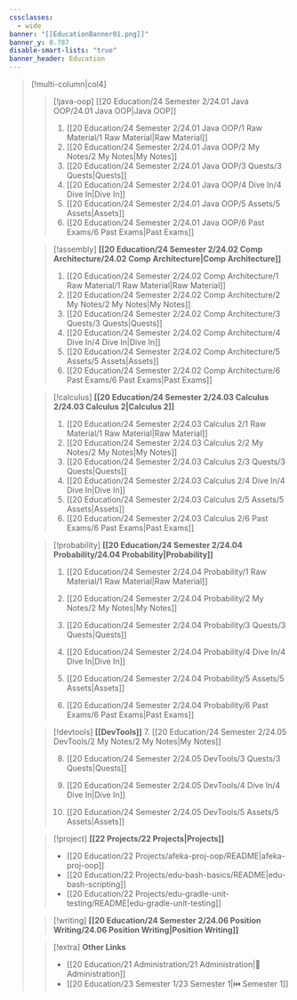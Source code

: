 ```yaml
---
cssclasses:
  - wide
banner: "[[EducationBanner01.png]]"
banner_y: 0.787
disable-smart-lists: "true"
banner_header: Education
---
```


> [!multi-column|col4]
>
> > [!java-oop] [[20 Education/24 Semester 2/24.01 Java OOP/24.01 Java OOP|Java OOP]]
> >
> > 1. [[20 Education/24 Semester 2/24.01 Java OOP/1 Raw Material/1 Raw Material|Raw Material]]
> > 2. [[20 Education/24 Semester 2/24.01 Java OOP/2 My Notes/2 My Notes|My Notes]]
> > 3. [[20 Education/24 Semester 2/24.01 Java OOP/3 Quests/3 Quests|Quests]]
> > 4. [[20 Education/24 Semester 2/24.01 Java OOP/4 Dive In/4 Dive In|Dive In]]
> > 5. [[20 Education/24 Semester 2/24.01 Java OOP/5 Assets/5 Assets|Assets]]
> > 6. [[20 Education/24 Semester 2/24.01 Java OOP/6 Past Exams/6 Past Exams|Past Exams]]
>
>
> > [!assembly] **[[20 Education/24 Semester 2/24.02 Comp Architecture/24.02 Comp Architecture|Comp Architecture]]**
> >
> > 1. [[20 Education/24 Semester 2/24.02 Comp Architecture/1 Raw Material/1 Raw Material|Raw Material]]
> > 2. [[20 Education/24 Semester 2/24.02 Comp Architecture/2 My Notes/2 My Notes|My Notes]]
> > 3. [[20 Education/24 Semester 2/24.02 Comp Architecture/3 Quests/3 Quests|Quests]]
> > 4. [[20 Education/24 Semester 2/24.02 Comp Architecture/4 Dive In/4 Dive In|Dive In]]
> > 5. [[20 Education/24 Semester 2/24.02 Comp Architecture/5 Assets/5 Assets|Assets]]
> > 6. [[20 Education/24 Semester 2/24.02 Comp Architecture/6 Past Exams/6 Past Exams|Past Exams]]
>
>
> > [!calculus] **[[20 Education/24 Semester 2/24.03 Calculus 2/24.03 Calculus 2|Calculus 2]]**
> >
> > 1. [[20 Education/24 Semester 2/24.03 Calculus 2/1 Raw Material/1 Raw Material|Raw Material]]
> > 2. [[20 Education/24 Semester 2/24.03 Calculus 2/2 My Notes/2 My Notes|My Notes]]
> > 3. [[20 Education/24 Semester 2/24.03 Calculus 2/3 Quests/3 Quests|Quests]]
> > 4. [[20 Education/24 Semester 2/24.03 Calculus 2/4 Dive In/4 Dive In|Dive In]]
> > 5. [[20 Education/24 Semester 2/24.03 Calculus 2/5 Assets/5 Assets|Assets]]
> > 6. [[20 Education/24 Semester 2/24.03 Calculus 2/6 Past Exams/6 Past Exams|Past Exams]]
>
>
> > [!probability] **[[20 Education/24 Semester 2/24.04 Probability/24.04 Probability|Probability]]**
> >
> > 1. [[20 Education/24 Semester 2/24.04 Probability/1 Raw Material/1 Raw Material|Raw Material]]
> >
> > 2. [[20 Education/24 Semester 2/24.04 Probability/2 My Notes/2 My Notes|My Notes]]
> >
> > 3. [[20 Education/24 Semester 2/24.04 Probability/3 Quests/3 Quests|Quests]]
> >
> > 4. [[20 Education/24 Semester 2/24.04 Probability/4 Dive In/4 Dive In|Dive In]]
> >
> > 5. [[20 Education/24 Semester 2/24.04 Probability/5 Assets/5 Assets|Assets]]
> >
> > 6. [[20 Education/24 Semester 2/24.04 Probability/6 Past Exams/6 Past Exams|Past Exams]]
>
>
> > [!devtools] **[[DevTools]]**
> > 7. [[20 Education/24 Semester 2/24.05 DevTools/2 My Notes/2 My Notes|My Notes]]
> >
> > 8. [[20 Education/24 Semester 2/24.05 DevTools/3 Quests/3 Quests|Quests]]
> >
> > 9. [[20 Education/24 Semester 2/24.05 DevTools/4 Dive In/4 Dive In|Dive In]]
> >
> > 10. [[20 Education/24 Semester 2/24.05 DevTools/5 Assets/5 Assets|Assets]]
> >
> >
>
> 
>
> >[!project] **[[22 Projects/22 Projects|Projects]]**
> > - [[20 Education/22 Projects/afeka-proj-oop/README|afeka-proj-oop]]
> > - [[20 Education/22 Projects/edu-bash-basics/README|edu-bash-scripting]]
> > - [[20 Education/22 Projects/edu-gradle-unit-testing/README|edu-gradle-unit-testing]]
>
> > [!writing] **[[20 Education/24 Semester 2/24.06 Position Writing/24.06 Position Writing|Position Writing]]**
>
> > [!extra] **Other Links**
> > - [[20 Education/21 Administration/21 Administration|📑 Administration]]
> > - [[20 Education/23 Semester 1/23 Semester 1|⏮️ Semester 1]]
